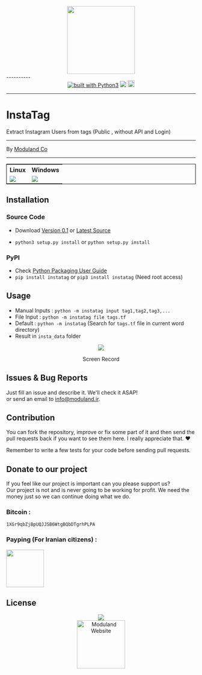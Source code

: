 <div align="center">
<img src="http://moduland.github.io/instatag/images/logo.png" height=180px width=180px>

</div>
----------

<div align="center">
<a href="https://www.python.org/"><img src="https://img.shields.io/badge/built%20with-Python3-green.svg" alt="built with Python3" /></a>
<a class="badge-align" href="https://www.codacy.com/app/sepand-haghighi/instatag?utm_source=github.com&amp;utm_medium=referral&amp;utm_content=Moduland/instatag&amp;utm_campaign=Badge_Grade"><img src="https://api.codacy.com/project/badge/Grade/3c1e51c164ee4f9480e901f6f7199412"/></a>
<a href="https://badge.fury.io/py/instatag"><img src="https://badge.fury.io/py/instatag.svg" alt="PyPI version" height="18"></a>


</div>


														

----------
							

# InstaTag				

	
Extract Instagram Users from tags (Public , without API and Login)			

				
----------
	
By [Moduland Co](http://www.moduland.ir)		

----------

	
</hr>
</hr>
<div align="center">
<table style="border:1px solid black">
<tr>
<th>Linux</th>
<th>Windows</th>

</tr>

<tr>
<td><a href="https://travis-ci.org/Moduland/instatag"><img src="https://travis-ci.org/Moduland/instatag.svg?branch=master"></a></td>
<td> <a href="https://ci.appveyor.com/project/sepandhaghighi/instatag"><img src="https://ci.appveyor.com/api/projects/status/5u4afuaymspuep55?svg=true"></a>	</td>

</tr>	

</table>

</div>

## Installation
### Source Code
- Download [Version 0.1](https://github.com/moduland/instatag/archive/v0.1.zip) or [Latest Source ](https://github.com/Moduland/instatag/archive/master.zip)

- `python3 setup.py install` or `python setup.py install`	

### PyPI


- Check [Python Packaging User Guide](https://packaging.python.org/installing/)     
- `pip install instatag` or `pip3 install instatag` (Need root access)			
			

## Usage					

- Manual Inputs : `python -m instatag input tag1,tag2,tag3,...`
- File Input : `python -m instatag file tags.tf`
- Default : `python -m instatag` (Search for `tags.tf` file in current word directory)
- Result in `insta_data` folder 

<div align="center">
<a href="https://asciinema.org/a/x3F7tqE4n1DmrxOaxHvny5e3a" target="_blank"><img src="https://asciinema.org/a/x3F7tqE4n1DmrxOaxHvny5e3a.png" /></a>
<p>Screen Record</p>
</div>												


## Issues & Bug Reports			

Just fill an issue and describe it. We'll check it ASAP!							
or send an email to [info@moduland.ir](mailto:info@moduland.ir "info@moduland.ir"). 


## Contribution			

You can fork the repository, improve or fix some part of it and then send the pull requests back if you want to see them here. I really appreciate that. ❤️			

Remember to write a few tests for your code before sending pull requests. 
					
## Donate to our project									

If you feel like our project is important can you please support us?			
Our project is not and is never going to be working for profit. We need the money just so we can continue doing what we do.

<h3>Bitcoin :</h3>					

```1XGr9qbZjBpUQJJSB6WtgBQbDTgrhPLPA```
				

<h3>Payping (For Iranian citizens) :</h3>

<a href="http://www.payping.net/sepandhaghighi" target="__blank"><img src="http://www.qpage.ir/images/payping.png" height=100px width=100px></a>

## License
<div align="center">
<a href="https://github.com/Moduland/instatag/blob/master/LICENSE"><img src="https://img.shields.io/github/license/mashape/apistatus.svg"/></a>
<br/>
<a href="http://www.moduland.ir" target="_blank" title="Moduland Website"><img src="http://www.orangetool.ir/images/moduland.jpg" height="128px" width="128px" alt="Moduland Website"></a>

</div>



			


